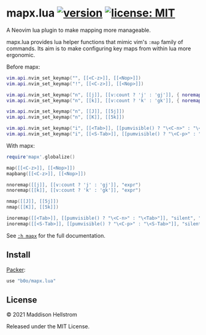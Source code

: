 # mapx.lua [![version](https://img.shields.io/github/v/tag/b0o/mapx.lua?style=flat&color=yellow&label=version&sort=semver)](https://github.com/b0o/mapx.lua/releases) [![license: MIT](https://img.shields.io/github/license/b0o/mapx.lua?style=flat&color=green)](https://mit-license.org)

A Neovim lua plugin to make mapping more manageable.

mapx.lua provides lua helper functions that mimic vim's `:map` family of
commands. Its aim is to make configuring key maps from within lua more
ergonomic.

Before mapx:

```lua
vim.api.nvim_set_keymap("", [[<C-z>]], [[<Nop>]])
vim.api.nvim_set_keymap("!", [[<C-z>]], [[<Nop>]])

vim.api.nvim_set_keymap("n", [[j]], [[v:count ? 'j' : 'gj']], { noremap = true, expr = true })
vim.api.nvim_set_keymap("n", [[k]], [[v:count ? 'k' : 'gk']], { noremap = true, expr = true })

vim.api.nvim_set_keymap("n", [[J]], [[5j]])
vim.api.nvim_set_keymap("n", [[K]], [[5k]])

vim.api.nvim_set_keymap("i", [[<Tab>]], [[pumvisible() ? "\<C-n>" : "\<Tab>"]], { noremap = true, silent = true, expr = true })
vim.api.nvim_set_keymap("i", [[<S-Tab>]], [[pumvisible() ? "\<C-p>" : "\<S-Tab>"]], { noremap = true, silent = true, expr = true })
```

With mapx:

```lua
require'mapx'.globalize()

map([[<C-z>]], [[<Nop>]])
mapbang([[<C-z>]], [[<Nop>]])

nnoremap([[j]], [[v:count ? 'j' : 'gj']], "expr")
nnoremap([[k]], [[v:count ? 'k' : 'gk']], "expr")

nmap([[J]], [[5j]])
nmap([[K]], [[5k]])

inoremap([[<Tab>]], [[pumvisible() ? "\<C-n>" : "\<Tab>"]], "silent", "expr")
inoremap([[<S-Tab>]], [[pumvisible() ? "\<C-p>" : "\<S-Tab>"]], "silent", "expr")
```

See [`:h mapx`](https://github.com/b0o/mapx.lua/blob/main/doc/mapx.txt) for the full documentation.

## Install

[Packer](https://github.com/wbthomason/packer.nvim):

```lua
use "b0o/mapx.lua"
```

## License

<!-- LICENSE -->

&copy; 2021 Maddison Hellstrom

Released under the MIT License.

<!-- /LICENSE -->
